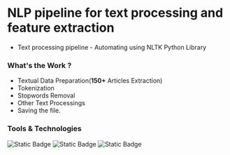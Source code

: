 # NLP pipeline for text processing and feature extraction
- Text processing pipeline - Automating using NLTK Python Library

### What's the Work ?
- Textual Data Preparation(**150+** Articles Extraction) 
- Tokenization
- Stopwords Removal
- Other Text Processings
- Saving the file.

### Tools & Technologies
![Static Badge](https://img.shields.io/badge/Python-black?style=for-the-badge&logo=python&logoColor=yellow)
![Static Badge](https://img.shields.io/badge/Jupyter%20Notebook-black?style=for-the-badge&logo=jupyter&logoColor=%23F37626)
![Static Badge](https://img.shields.io/badge/NLTK-black?style=for-the-badge&logo=python&logoColor=grey)
